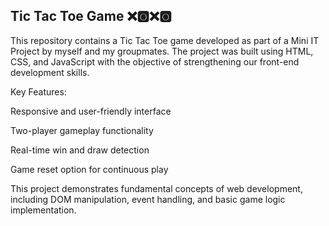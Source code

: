 ## Tic Tac Toe Game ❌🅾️❌🅾️
This repository contains a Tic Tac Toe game developed as part of a Mini IT Project by myself and my groupmates. The project was built using HTML, CSS, and JavaScript with the objective of strengthening our front-end development skills.

Key Features:

Responsive and user-friendly interface

Two-player gameplay functionality

Real-time win and draw detection

Game reset option for continuous play

This project demonstrates fundamental concepts of web development, including DOM manipulation, event handling, and basic game logic implementation. 
